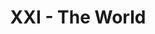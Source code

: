 ---
layout: 'layouts/arcana.html'
title: 'XXI - The World'
summary: 'A card symbolising travel and opportunity.'
displayOrder: 22
card:
    webp: 'images/major-arcana/the-world/World.webp'
    jpg: 'images/major-arcana/the-world/World.jpg'
    alt: 'The World card. A woman dances on the world.'
    
meaning:
    general: 'The World represents success, things coming to completion and travel. The world is stretched out before you.'
    example: "If you get this card then travel is on the table for you. You may also be close to finishing a project or closing a deal. This is a sign that you are going to succeed. It is also a sign of your dreams coming to fruition. Opportunities may also arise and start coming your way. It's like the universe is smiling at you."
keywords:
    - 'Travel'
    - 'Accomplishment'
    - 'Completion'
    - 'Success'
    - 'Opportunities'

quote: "Travel and change of place impart new vigor to the mind."
quoteby: "Seneca"
---